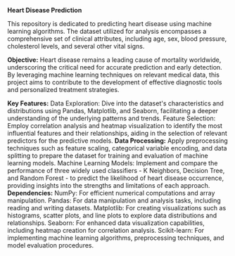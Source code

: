 **Heart Disease Prediction**

This repository is dedicated to predicting heart disease using machine learning algorithms. The dataset utilized for analysis encompasses a comprehensive set of clinical attributes, including age, sex, blood pressure, cholesterol levels, and several other vital signs.

**Objective:**
Heart disease remains a leading cause of mortality worldwide, underscoring the critical need for accurate prediction and early detection. By leveraging machine learning techniques on relevant medical data, this project aims to contribute to the development of effective diagnostic tools and personalized treatment strategies.

**Key Features:**
Data Exploration: Dive into the dataset's characteristics and distributions using Pandas, Matplotlib, and Seaborn, facilitating a deeper understanding of the underlying patterns and trends.
Feature Selection: Employ correlation analysis and heatmap visualization to identify the most influential features and their relationships, aiding in the selection of relevant predictors for the predictive models.
**Data Processing:**
Apply preprocessing techniques such as feature scaling, categorical variable encoding, and data splitting to prepare the dataset for training and evaluation of machine learning models.
Machine Learning Models: Implement and compare the performance of three widely used classifiers - K Neighbors, Decision Tree, and Random Forest - to predict the likelihood of heart disease occurrence, providing insights into the strengths and limitations of each approach.
**Dependencies:**
NumPy: For efficient numerical computations and array manipulation.
Pandas: For data manipulation and analysis tasks, including reading and writing datasets.
Matplotlib: For creating visualizations such as histograms, scatter plots, and line plots to explore data distributions and relationships.
Seaborn: For enhanced data visualization capabilities, including heatmap creation for correlation analysis.
Scikit-learn: For implementing machine learning algorithms, preprocessing techniques, and model evaluation procedures.

